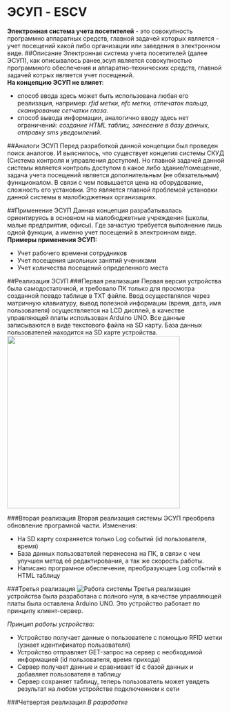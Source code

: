 # ЭСУП - ESCV
**Электронная система учета посетителей** - это совокупность программно аппаратных средств, главной задачей которых является - учет посещений какой либо организации или заведения в электронном виде.
##Описание
Электронная система учета посетителей (далее ЭСУП), как описывалось ранее,эсуп является совокупностью программного обеспечения и аппаратно-технических средств, главной задачей котрых является учет посещений. 
<br>**На концепцию ЭСУП не влияет**: 
* способ ввода здесь может быть использована любая его реализация, например: *rfid метки, nfc метки, отпечаток пальца, сканирование сетчатки глаза.* 
* способ вывода информации, аналогично вводу здесь нет ограничений: *создание HTML таблиц, занесение в базу данных, отправку sms уведомлений.*

##Аналоги ЭСУП
Перед разработкой данной концепции был проведен поиск аналогов. И выяснилось, что существует концепия системы СКУД (Система контроля и управления доступом). Но главной задачей данной системы является контроль доступом в какое либо здание/помещение, задача учета посещений является дополнительным (не обязательным) функционалом. В связи с чем повышается цена на оборудование, сложность его установки. Это является главной проблемой установки данной системы в малобюджетных организациях.

##Применение ЭСУП
Данная концепция разрабатывалась ориентируясь в основном на малобюджетные учреждения (школы, малые предприятия, офисы). Где зачастую требуется выполнение лишь одной функции, а именно учет посещений в электронном виде. 
<br> **Примеры применения ЭСУП:**
* Учет рабочего времени сотрудников
* Учет посещения школьных занятий учениками
* Учет количества посещений определенного места 

##Реализация ЭСУП
###Первая реализация
Первая версия устройства была самодостаточной, и требовало ПК только для просмотра созданной псевдо таблице в TXT файле.
Ввод осуществлялся через матричную клавиатуру, вывод полезной информации (время, дата, имя пользователя) осуществляется на LCD дисплей, в качестве управляющей платы использован Arduino UNO. Все данные записываются в виде текстового файла на SD карту. База данных пользователей находится на SD карте устройства.
<br><img src = "https://pp.vk.me/c636329/v636329884/e1f4/J6X9drMiF_4.jpg" height = 400>


###Вторая реализация
Вторая реализация системы ЭСУП преобрела обновление програмной части.
Изменения:
* На SD карту сохраняется только Log событий (id пользователя, время)
* База данных пользователей перенесена на ПК, в связи с чем улучшен метод её редактирования, а так же скорость работы.
* Написано програмное обеспечение, преобразующее Log событий в HTML таблицу

###Третья реализация
![Работа системы](https://pp.vk.me/c633423/v633423884/25d4b/k4vXGyPlRPE.jpg)
Третья реализация устройства была разработана с полного нуля, в качестве управляющей платы была  оставлена Arduino UNO. Это устройство работает по принципу клиент-сервер. 

*Принцип работы устройства:*
* Устройство получает данные о пользователе с помощью RFID метки (узнает идентификатор пользователя)
* Устройство отправляет GET-запрос на сервер с необходимой информацией (id пользователя, время прихода)
* Сервер получает данные и сравнивает id с базой данных и добавляет пользователя в таблицу
* Сервер сохраняет таблицу, теперь пользователь может увидеть результат на любом устройстве подключенном к сети

###Четвертая реализация
*В разработке*


